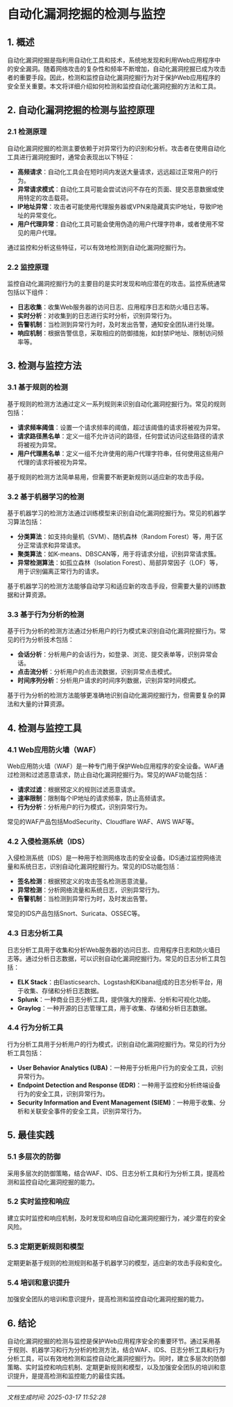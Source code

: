 # 自动化漏洞挖掘的检测与监控

## 1. 概述

自动化漏洞挖掘是指利用自动化工具和技术，系统地发现和利用Web应用程序中的安全漏洞。随着网络攻击的复杂性和频率不断增加，自动化漏洞挖掘已成为攻击者的重要手段。因此，检测和监控自动化漏洞挖掘行为对于保护Web应用程序的安全至关重要。本文将详细介绍如何检测和监控自动化漏洞挖掘的方法和工具。

## 2. 自动化漏洞挖掘的检测与监控原理

### 2.1 检测原理

自动化漏洞挖掘的检测主要依赖于对异常行为的识别和分析。攻击者在使用自动化工具进行漏洞挖掘时，通常会表现出以下特征：

- **高频请求**：自动化工具会在短时间内发送大量请求，远远超过正常用户的行为。
- **异常请求模式**：自动化工具可能会尝试访问不存在的页面、提交恶意数据或使用特定的攻击载荷。
- **IP地址异常**：攻击者可能使用代理服务器或VPN来隐藏真实IP地址，导致IP地址的异常变化。
- **用户代理异常**：自动化工具可能会使用伪造的用户代理字符串，或者使用不常见的用户代理。

通过监控和分析这些特征，可以有效地检测到自动化漏洞挖掘行为。

### 2.2 监控原理

监控自动化漏洞挖掘行为的主要目的是实时发现和响应潜在的攻击。监控系统通常包括以下组件：

- **日志收集**：收集Web服务器的访问日志、应用程序日志和防火墙日志等。
- **实时分析**：对收集到的日志进行实时分析，识别异常行为。
- **告警机制**：当检测到异常行为时，及时发出告警，通知安全团队进行处理。
- **响应机制**：根据告警信息，采取相应的防御措施，如封禁IP地址、限制访问频率等。

## 3. 检测与监控方法

### 3.1 基于规则的检测

基于规则的检测方法通过定义一系列规则来识别自动化漏洞挖掘行为。常见的规则包括：

- **请求频率阈值**：设置一个请求频率的阈值，超过该阈值的请求将被视为异常。
- **请求路径黑名单**：定义一组不允许访问的路径，任何尝试访问这些路径的请求将被视为异常。
- **用户代理黑名单**：定义一组不允许使用的用户代理字符串，任何使用这些用户代理的请求将被视为异常。

基于规则的检测方法简单易用，但需要不断更新规则以适应新的攻击手段。

### 3.2 基于机器学习的检测

基于机器学习的检测方法通过训练模型来识别自动化漏洞挖掘行为。常见的机器学习算法包括：

- **分类算法**：如支持向量机（SVM）、随机森林（Random Forest）等，用于区分正常请求和异常请求。
- **聚类算法**：如K-means、DBSCAN等，用于将请求分组，识别异常请求簇。
- **异常检测算法**：如孤立森林（Isolation Forest）、局部异常因子（LOF）等，用于识别偏离正常行为的请求。

基于机器学习的检测方法能够自动学习和适应新的攻击手段，但需要大量的训练数据和计算资源。

### 3.3 基于行为分析的检测

基于行为分析的检测方法通过分析用户的行为模式来识别自动化漏洞挖掘行为。常见的行为分析技术包括：

- **会话分析**：分析用户的会话行为，如登录、浏览、提交表单等，识别异常会话。
- **点击流分析**：分析用户的点击流数据，识别异常点击模式。
- **时间序列分析**：分析用户请求的时间序列数据，识别异常时间模式。

基于行为分析的检测方法能够更准确地识别自动化漏洞挖掘行为，但需要复杂的算法和大量的计算资源。

## 4. 检测与监控工具

### 4.1 Web应用防火墙（WAF）

Web应用防火墙（WAF）是一种专门用于保护Web应用程序的安全设备。WAF通过检测和过滤恶意请求，防止自动化漏洞挖掘行为。常见的WAF功能包括：

- **请求过滤**：根据预定义的规则过滤恶意请求。
- **速率限制**：限制每个IP地址的请求频率，防止高频请求。
- **行为分析**：分析用户的行为模式，识别异常行为。

常见的WAF产品包括ModSecurity、Cloudflare WAF、AWS WAF等。

### 4.2 入侵检测系统（IDS）

入侵检测系统（IDS）是一种用于检测网络攻击的安全设备。IDS通过监控网络流量和系统日志，识别自动化漏洞挖掘行为。常见的IDS功能包括：

- **签名检测**：根据预定义的攻击签名检测恶意流量。
- **异常检测**：分析网络流量和系统日志，识别异常行为。
- **告警机制**：当检测到异常行为时，及时发出告警。

常见的IDS产品包括Snort、Suricata、OSSEC等。

### 4.3 日志分析工具

日志分析工具用于收集和分析Web服务器的访问日志、应用程序日志和防火墙日志等。通过分析日志数据，可以识别自动化漏洞挖掘行为。常见的日志分析工具包括：

- **ELK Stack**：由Elasticsearch、Logstash和Kibana组成的日志分析平台，用于收集、存储和分析日志数据。
- **Splunk**：一种商业日志分析工具，提供强大的搜索、分析和可视化功能。
- **Graylog**：一种开源的日志管理工具，用于收集、存储和分析日志数据。

### 4.4 行为分析工具

行为分析工具用于分析用户的行为模式，识别自动化漏洞挖掘行为。常见的行为分析工具包括：

- **User Behavior Analytics (UBA)**：一种用于分析用户行为的安全工具，识别异常行为。
- **Endpoint Detection and Response (EDR)**：一种用于监控和分析终端设备行为的安全工具，识别异常行为。
- **Security Information and Event Management (SIEM)**：一种用于收集、分析和关联安全事件的安全工具，识别异常行为。

## 5. 最佳实践

### 5.1 多层次的防御

采用多层次的防御策略，结合WAF、IDS、日志分析工具和行为分析工具，提高检测和监控自动化漏洞挖掘的能力。

### 5.2 实时监控和响应

建立实时监控和响应机制，及时发现和响应自动化漏洞挖掘行为，减少潜在的安全风险。

### 5.3 定期更新规则和模型

定期更新基于规则的检测规则和基于机器学习的模型，适应新的攻击手段和变化。

### 5.4 培训和意识提升

加强安全团队的培训和意识提升，提高检测和监控自动化漏洞挖掘的能力。

## 6. 结论

自动化漏洞挖掘的检测与监控是保护Web应用程序安全的重要环节。通过采用基于规则、机器学习和行为分析的检测方法，结合WAF、IDS、日志分析工具和行为分析工具，可以有效地检测和监控自动化漏洞挖掘行为。同时，建立多层次的防御策略、实时监控和响应机制、定期更新规则和模型，以及加强安全团队的培训和意识提升，是提高检测和监控能力的最佳实践。

---

*文档生成时间: 2025-03-17 11:52:28*
